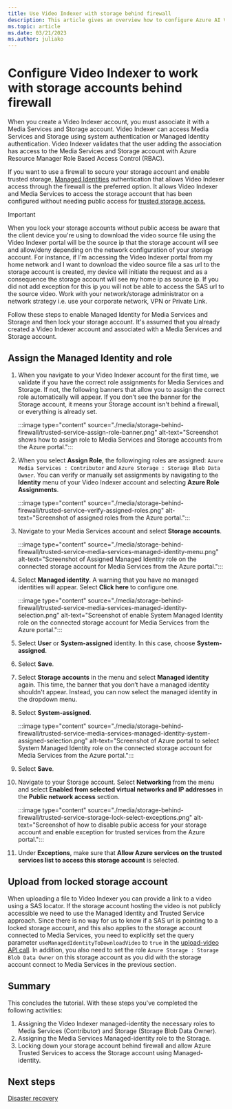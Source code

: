 ```yaml
---
title: Use Video Indexer with storage behind firewall
description: This article gives an overview how to configure Azure AI Video Indexer to use storage behind firewall.
ms.topic: article
ms.date: 03/21/2023
ms.author: juliako
---
```


# Configure Video Indexer to work with storage accounts behind firewall

When you create a Video Indexer account, you must associate it with a Media Services and Storage account. Video Indexer can access Media Services and Storage using system authentication or Managed Identity authentication. Video Indexer validates that the user adding the association has access to the Media Services and Storage account with Azure Resource Manager Role Based Access Control (RBAC).

If you want to use a firewall to secure your storage account and enable trusted storage, [Managed Identities](/azure/media-services/latest/concept-managed-identities) authentication that allows Video Indexer access through the firewall is the preferred option. It allows Video Indexer and Media Services to access the storage account that has been configured without needing public access for [trusted storage access.](../storage/common/storage-network-security.md?tabs=azure-portal#grant-access-to-trusted-azure-services)

> [!IMPORTANT] 
> When you lock your storage accounts without public access be aware that the client device you're using to download the video source file using the Video Indexer portal will be the source ip that the storage account will see and allow/deny depending on the network configuration of your storage account. For instance, if I'm accessing the Video Indexer portal from my home network and I want to download the video source file a sas url to the storage account is created, my device will initiate the request and as a consequence the storage account will see my home ip as source ip. If you did not add exception for this ip you will not be able to access the SAS url to the source video. Work with your network/storage administrator on a network strategy i.e. use your corporate network, VPN or Private Link. 

Follow these steps to enable Managed Identity for Media Services and Storage and then lock your storage account. It's assumed that you already created a Video Indexer account and associated with a Media Services and Storage account.

## Assign the Managed Identity and role

1. When you navigate to your Video Indexer account for the first time, we validate if you have the correct role assignments for Media Services and Storage. If not, the following banners that allow you to assign the correct role automatically will appear. If you don’t see the banner for the Storage account, it means your Storage account isn't behind a firewall, or everything is already set.

   :::image type="content" source="./media/storage-behind-firewall/trusted-service-assign-role-banner.png" alt-text="Screenshot shows how to assign role to Media Services and Storage accounts from the Azure portal.":::
1. When you select **Assign Role**, the followinging roles are assigned: `Azure Media Services : Contributor` and `Azure Storage : Storage Blob Data Owner`. You can verify or manually set assignments by navigating to the **Identity** menu of your Video Indexer account and selecting **Azure Role Assignments**.

   :::image type="content" source="./media/storage-behind-firewall/trusted-service-verify-assigned-roles.png" alt-text="Screenshot of assigned roles from the Azure portal.":::
1. Navigate to your Media Services account and select **Storage accounts**.

   :::image type="content" source="./media/storage-behind-firewall/trusted-service-media-services-managed-identity-menu.png" alt-text="Screenshot of Assigned Managed Identity role on the connected storage account for Media Services from the Azure portal.":::
1. Select **Managed identity**. A warning that you have no managed identities will appear. Select **Click here** to configure one.

   :::image type="content" source="./media/storage-behind-firewall/trusted-service-media-services-managed-identity-selection.png" alt-text="Screenshot of enable System Managed Identity role on the connected storage account for Media Services from the Azure portal.":::
1. Select **User** or **System-assigned** identity. In this case, choose **System-assigned**.
1. Select **Save**.
1. Select **Storage accounts** in the menu and select **Managed identity** again. This time, the banner that you don’t have a managed identity shouldn't appear. Instead, you can now select the managed identity in the dropdown menu.
1. Select **System-assigned**.

   :::image type="content" source="./media/storage-behind-firewall/trusted-service-media-services-managed-identity-system-assigned-selection.png" alt-text="Screenshot of Azure portal to select System Managed Identity role on the connected storage account for Media Services from the Azure portal.":::
1. Select **Save**.
1. Navigate to your Storage account. Select **Networking** from the menu and select **Enabled from selected virtual networks and IP addresses** in the **Public network access** section.

   :::image type="content" source="./media/storage-behind-firewall/trusted-service-storage-lock-select-exceptions.png" alt-text="Screenshot of how to disable public access for your storage account and enable exception for trusted services from the Azure portal.":::
1. Under **Exceptions**, make sure that **Allow Azure services on the trusted services list to access this storage account** is selected.


## Upload from locked storage account

When uploading a file to Video Indexer you can provide a link to a video using a SAS locator. If the storage account hosting the video is not publicly accessible we need to use the Managed Identity and Trusted Service approach. Since there is no way for us to know if a SAS url is pointing to a locked storage account, and this also applies to the storage account connected to Media Services, you need to explicitly set the query parameter `useManagedIdentityToDownloadVideo` to `true` in the [upload-video API call](https://api-portal.videoindexer.ai/api-details#api=Operations&operation=Upload-Video). In addition, you also need to set the role `Azure Storage : Storage Blob Data Owner` on this storage account as you did with the storage account connect to Media Services in the previous section.

## Summary

This concludes the tutorial. With these steps you've completed the following activities:

1. Assigning the Video Indexer managed-identity the necessary roles to Media Services (Contributor) and Storage (Storage Blob Data Owner).
1. Assigning the Media Services Managed-identity role to the Storage.
1. Locking down your storage account behind firewall and allow Azure Trusted Services to access the Storage account using Managed-identity.

## Next steps

[Disaster recovery](video-indexer-disaster-recovery.md)
